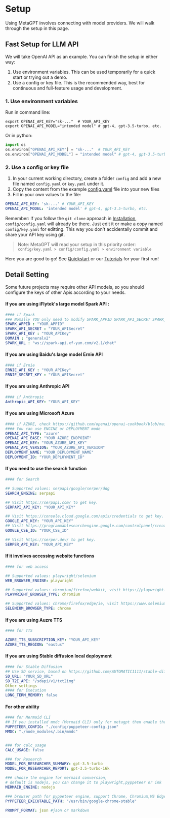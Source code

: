 # Setup

Using MetaGPT involves connecting with model providers. We will walk through the setup in this page.

## Fast Setup for LLM API

We will take OpenAI API as an example. You can finish the setup in either way:

1. Use environment variables. This can be used temporarily for a quick start or trying out a demo.
2. Use a config or key file. This is the recommended way, best for continuous and full-feature usage and development.

### 1. Use environment variables

Run in command line:

```shell
export OPENAI_API_KEY="sk-..."  # YOUR_API_KEY
export OPENAI_API_MODEL="intended model" # gpt-4, gpt-3.5-turbo, etc.
```

Or in python:

```python
import os
os.environ["OPENAI_API_KEY"] = "sk-..."  # YOUR_API_KEY
os.environ["OPENAI_API_MODEL"] = "intended model" # gpt-4, gpt-3.5-turbo, etc.
```

### 2. Use a config or key file

1. In your current working directory, create a folder `config` and add a new file named `config.yaml` or `key.yaml` under it.
2. Copy the content from the example [config.yaml](https://github.com/geekan/MetaGPT/blob/main/config/config.yaml) file into your new files
3. Fill in your own values to the file:

```yaml
OPENAI_API_KEY: 'sk-...' # YOUR_API_KEY
OPENAI_API_MODEL: 'intended model' # gpt-4, gpt-3.5-turbo, etc.
```

Remember: If you follow the `git clone` approach in [Installation](./installation), `config/config.yaml` will already be there. Just edit it or make a copy named `config/key.yaml` for editting. This way you don't accidentally commit and share your API key using git.

> Note:
> MetaGPT will read your setup in this priority order: `config/key.yaml > config/config.yaml > environment variable`

Here you are good to go! See [Quickstart](./quickstart) or our [Tutorials](/guide/tutorials/agent_101) for your first run!


## Detail Setting
Some future projects may require other API models, so you should configure the keys of other Apis according to your needs.

#### If you are using iFlytek's large model Spark API :
``` yaml
#### if Spark
### Nomally YOU only need to modify SPARK_APPID SPARK_API_SECRET SPARK_API_KEY
SPARK_APPID : "YOUR_APPID"
SPARK_API_SECRET : "YOUR_APISecret"
SPARK_API_KEY : "YOUR_APIKey"
DOMAIN : "generalv2"
SPARK_URL : "ws://spark-api.xf-yun.com/v2.1/chat"
```
#### If you are using Baidu's large model  Ernie  API
``` yaml
#### if Ernie
ERNIE_API_KEY : "YOUR_APIKey"
ERNIE_SECRET_KEY : "YOUR_APISecret"
```
#### If you are using Anthropic API

``` yaml
#### if Anthropic
Anthropic_API_KEY: "YOUR_API_KEY"
```
#### If you are using Microsoft Azure
``` yaml
#### if AZURE, check https://github.com/openai/openai-cookbook/blob/main/examples/azure/chat.ipynb
#### You can use ENGINE or DEPLOYMENT mode
OPENAI_API_TYPE: "azure"
OPENAI_API_BASE: "YOUR_AZURE_ENDPOINT"
OPENAI_API_KEY: "YOUR_AZURE_API_KEY"
OPENAI_API_VERSION: "YOUR_AZURE_API_VERSION"
DEPLOYMENT_NAME: "YOUR_DEPLOYMENT_NAME"
DEPLOYMENT_ID: "YOUR_DEPLOYMENT_ID"
```

#### If you need to use the search function
``` yaml
#### for Search

## Supported values: serpapi/google/serper/ddg
SEARCH_ENGINE: serpapi

## Visit https://serpapi.com/ to get key.
SERPAPI_API_KEY: "YOUR_API_KEY"

## Visit https://console.cloud.google.com/apis/credentials to get key.
GOOGLE_API_KEY: "YOUR_API_KEY"
## Visit https://programmablesearchengine.google.com/controlpanel/create to get id.
GOOGLE_CSE_ID: "YOUR_CSE_ID"

## Visit https://serper.dev/ to get key.
SERPER_API_KEY: "YOUR_API_KEY"
```

#### If it involves accessing website functions
``` yaml
#### for web access

## Supported values: playwright/selenium
WEB_BROWSER_ENGINE: playwright

## Supported values: chromium/firefox/webkit, visit https://playwright.dev/python/docs/api/class-browsertype
PLAYWRIGHT_BROWSER_TYPE: chromium

## Supported values: chrome/firefox/edge/ie, visit https://www.selenium.dev/documentation/webdriver/browsers/
SELENIUM_BROWSER_TYPE: chrome
```

#### If you are using Auzre TTS
```` yaml
#### for TTS

AZURE_TTS_SUBSCRIPTION_KEY: "YOUR_API_KEY"
AZURE_TTS_REGION: "eastus"
````
#### If you are using Stable diffusion local deployment
````yaml
#### for Stable Diffusion
## Use SD service, based on https://github.com/AUTOMATIC1111/stable-diffusion-webui
SD_URL: "YOUR_SD_URL"
SD_T2I_API: "/sdapi/v1/txt2img"
Other settings
#### for Execution
LONG_TERM_MEMORY: false
````
#### For other ability
````yaml 
#### for Mermaid CLI
## If you installed mmdc (Mermaid CLI) only for metagpt then enable the following configuration.
PUPPETEER_CONFIG: "./config/puppeteer-config.json"
MMDC: "./node_modules/.bin/mmdc"


### for calc_usage
CALC_USAGE: false

### for Research
MODEL_FOR_RESEARCHER_SUMMARY: gpt-3.5-turbo
MODEL_FOR_RESEARCHER_REPORT: gpt-3.5-turbo-16k

### choose the engine for mermaid conversion, 
# default is nodejs, you can change it to playwright,pyppeteer or ink
MERMAID_ENGINE: nodejs

### browser path for pyppeteer engine, support Chrome, Chromium,MS Edge
PYPPETEER_EXECUTABLE_PATH: "/usr/bin/google-chrome-stable"

PROMPT_FORMAT: json #json or markdown
````